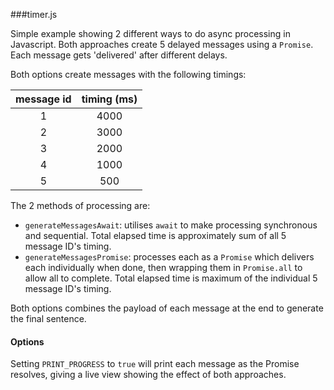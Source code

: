 ###timer.js

Simple example showing 2 different ways to do async processing in Javascript. 
Both approaches create 5 delayed messages using a `Promise`. Each message gets 'delivered' after different delays.

Both options create messages with the following timings:

| message id | timing (ms) |
|:----------:|:-----------:|
| 1          | 4000        |
| 2          | 3000        |
| 3          | 2000        |
| 4          | 1000        |
| 5          | 500         |

The 2 methods of processing are:
* `generateMessagesAwait`: utilises `await` to make processing synchronous and sequential. Total elapsed time is approximately sum of all 5 message ID's timing.
* `generateMessagesPromise`: processes each as a `Promise` which delivers each individually when done, then wrapping them in `Promise.all` to allow all to complete. Total elapsed time is maximum of the individual 5 message ID's timing. 

Both options combines the payload of each message at the end to generate the final sentence.


#### Options

Setting `PRINT_PROGRESS` to `true` will print each message as the Promise resolves, giving a live view showing the effect of both approaches.